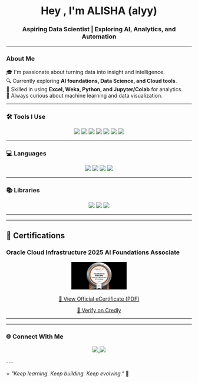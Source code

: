 <!-- Profile Header -->
<h1 align="center">Hey , I'm ALISHA  (alyy)</h1>
<h3 align="center">Aspiring Data Scientist | Exploring AI, Analytics, and Automation</h3>

---

###  About Me
🎓 I'm passionate about turning data into insight and intelligence.  
🔍 Currently exploring **AI foundations, Data Science, and Cloud tools**.  
📘 Skilled in using **Excel, Weka, Python, and Jupyter/Colab** for analytics.  
🚀 Always curious about machine learning and data visualization.  

---

### 🛠️ Tools I Use
<p align="center">
  <img src="https://img.shields.io/badge/Excel-217346?style=for-the-badge&logo=microsoft-excel&logoColor=white"/>
  <img src="https://img.shields.io/badge/Weka-003B57?style=for-the-badge&logo=apache&logoColor=white"/>
  <img src="https://img.shields.io/badge/Jupyter-F37626?style=for-the-badge&logo=jupyter&logoColor=white"/>
  <img src="https://img.shields.io/badge/Google%20Colab-F9AB00?style=for-the-badge&logo=googlecolab&logoColor=white"/>
  <img src="https://img.shields.io/badge/Python-3776AB?style=for-the-badge&logo=python&logoColor=white"/>
  <img src="https://img.shields.io/badge/Numpy-013243?style=for-the-badge&logo=numpy&logoColor=white"/>
  <img src="https://img.shields.io/badge/Pandas-150458?style=for-the-badge&logo=pandas&logoColor=white"/>
</p>

---

### 💻 Languages
<p align="center">
  <img src="https://img.shields.io/badge/Python-FFD43B?style=for-the-badge&logo=python&logoColor=blue"/>
  <img src="https://img.shields.io/badge/HTML5-E34F26?style=for-the-badge&logo=html5&logoColor=white"/>
  <img src="https://img.shields.io/badge/CSS3-1572B6?style=for-the-badge&logo=css3&logoColor=white"/>
  <img src="https://img.shields.io/badge/XML-8A2BE2?style=for-the-badge&logo=w3c&logoColor=white"/>
</p>

---

### 📚 Libraries
<p align="center">
  <img src="https://img.shields.io/badge/Numpy-013243?style=for-the-badge&logo=numpy&logoColor=white"/>
  <img src="https://img.shields.io/badge/Pandas-150458?style=for-the-badge&logo=pandas&logoColor=white"/>
  <img src="https://img.shields.io/badge/Matplotlib-11557C?style=for-the-badge&logo=plotly&logoColor=white"/>
</p>

---
---

## 🏅 Certifications

### Oracle Cloud Infrastructure 2025 AI Foundations Associate

<p align="center">
  <img src="https://github.com/alyytakesover/alyytakesover/blob/main/OCI25AICFA%20(1).jpeg" alt="Oracle AI Foundations Badge" width="150"/>
</p>

<p align="center">
  <a href="https://github.com/alyytakesover/alyytakesover/blob/main/eCertificate_copy.pdf" target="_blank">
    📜 View Official eCertificate (PDF)
  </a>
</p>

<p align="center">
  <a href="https://www.credly.com/" target="_blank">
    🪪 Verify on Credly
  </a>
</p>

---

---

### 🌐 Connect With Me
<p align="center">
  <a href="https://in.linkedin.com/in/alisha-khan10" target="_blank">
    <img src="https://img.shields.io/badge/LinkedIn-0077B5?style=for-the-badge&logo=linkedin&logoColor=white"/>
  </a>
  <a href="https://github.com/alyytakesover" target="_blank">
    <img src="https://img.shields.io/badge/GitHub-100000?style=for-the-badge&logo=github&logoColor=white"/>
  </a>
</p>
---

⭐ *"Keep learning. Keep building. Keep evolving."* 🌱
